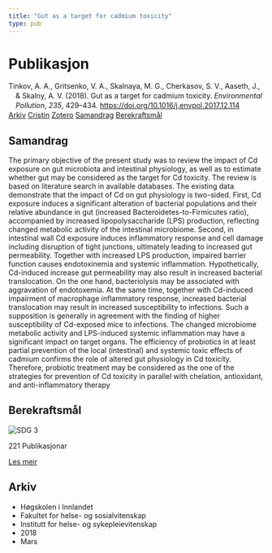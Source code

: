 ```yaml
---
title: "Gut as a target for cadmium toxicity"
type: pub
---
```

<h1>Publikasjon</h1>
<article id="csl-bib-container-CMMX4ISB" class="csl-bib-container">
  <div class="csl-bib-body" style="line-height: 1.35; padding-left: 1em; text-indent:-1em;">
  <div class="csl-entry">Tinkov, A. A., Gritsenko, V. A., Skalnaya, M. G., Cherkasov, S. V., Aaseth, J., &amp; Skalny, A. V. (2018). Gut as a target for cadmium toxicity. <i>Environmental Pollution</i>, <i>235</i>, 429&#x2013;434. <a href="https://doi.org/10.1016/j.envpol.2017.12.114">https://doi.org/10.1016/j.envpol.2017.12.114</a></div>
</div>
  <div class="csl-bib-buttons">
    <a href="#taxonomy-article-CMMX4ISB" class="csl-bib-button">Arkiv</a>
    <a href="https://app.cristin.no/results/show.jsf?id=1574266" alt="Cristin URL" class="csl-bib-button">Cristin</a>
    <a href="http://zotero.org/groups/5022929/items/CMMX4ISB" alt="Zotero URL" class="csl-bib-button">Zotero</a>
    <a href="#abstract-article-CMMX4ISB" class="csl-bib-button">Samandrag</a>
    <a href="#sdg-article-CMMX4ISB" class="csl-bib-button">Berekraftsmål</a>
  </div>
  <div id="csl-bib-meta-container-CMMX4ISB"></div>
</article>
<div id="csl-bib-meta-CMMX4ISB" class="csl-bib-meta">
  <article id="abstract-article-CMMX4ISB" class="abstract-article">
    <h1>Samandrag</h1>
    The primary objective of the present study was to review the impact of Cd exposure on gut microbiota and intestinal physiology, as well as to estimate whether gut may be considered as the target for Cd toxicity. The review is based on literature search in available databases. The existing data demonstrate that the impact of Cd on gut physiology is two-sided. First, Cd exposure induces a significant alteration of bacterial populations and their relative abundance in gut (increased Bacteroidetes-to-Firmicutes ratio), accompanied by increased lipopolysaccharide (LPS) production, reflecting changed metabolic activity of the intestinal microbiome. Second, in intestinal wall Cd exposure induces inflammatory response and cell damage including disruption of tight junctions, ultimately leading to increased gut permeability. Together with increased LPS production, impaired barrier function causes endotoxinemia and systemic inflammation. Hypothetically, Cd-induced increase gut permeability may also result in increased bacterial translocation. On the one hand, bacteriolysis may be associated with aggravation of endotoxemia. At the same time, together with Cd-induced impairment of macrophage inflammatory response, increased bacterial translocation may result in increased susceptibility to infections. Such a supposition is generally in agreement with the finding of higher susceptibility of Cd-exposed mice to infections. The changed microbiome metabolic activity and LPS-induced systemic inflammation may have a significant impact on target organs. The efficiency of probiotics in at least partial prevention of the local (intestinal) and systemic toxic effects of cadmium confirms the role of altered gut physiology in Cd toxicity. Therefore, probiotic treatment may be considered as the one of the strategies for prevention of Cd toxicity in parallel with chelation, antioxidant, and anti-inflammatory therapy
  </article>
  <article id="sdg-article-CMMX4ISB" class="sdg-article">
    <h1>Berekraftsmål</h1>
    <div class="sdg-container"><div id="sdg3" class="sdg">
<img src="{{< params subfolder >}}images/sdg/sdg03_no.png" class="image" alt="SDG 3">
<div class="sdg-overlay">
<p class="sdg-publication-count"><span>221</span> Publikasjonar</p>
<p><a href="https://www.fn.no/om-fn/fns-baerekraftsmaal/god-helse-og-livskvalitet?lang=nno-NO" class="sdg-read-more">Les meir</a></p>
</div>
</div></div>
  </article>
  <article id="taxonomy-article-CMMX4ISB" class="taxonomy-article">
    <h1>Arkiv</h1>
    <ul>
      <li>Høgskolen i Innlandet</li>
      <li>Fakultet for helse- og sosialvitenskap</li>
      <li>Institutt for helse- og sykepleievitenskap</li>
      <li>2018</li>
      <li>Mars</li>
    </ul>
  </article>
</div>
